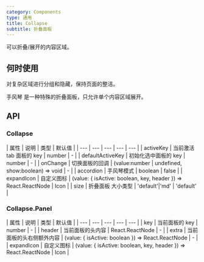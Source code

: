 ```yaml
---
category: Components
type: 通用
title: Collapse
subtitle: 折叠面板
---
```


可以折叠/展开的内容区域。

## 何时使用

对复杂区域进行分组和隐藏，保持页面的整洁。

手风琴 是一种特殊的折叠面板，只允许单个内容区域展开。
## API

### Collapse

| 属性 | 说明 | 类型 | 默认值 |
| --- | --- | --- | --- | --- |
| activeKey | 当前激活 tab 面板的 key | number | - |
| defaultActiveKey | 初始化选中面板的 key | number | - |
| onChange | 切换面板的回调 | (value:number \| undefined, show:boolean) => void | - |
| accordion | 手风琴模式 | boolean | false |
| expandIcon | 自定义图标 | (value: { isActive: boolean, key, header }) => React.ReactNode | Icon |
| size | 折叠面板 大小类型 | 'default'\|'md' | 'default' |

### Collapse.Panel

| 属性 | 说明 | 类型 | 默认值 |
| --- | --- | --- | --- | --- |
| key | 当前面板的 key | number | - |
| header | 当前面板的头内容 | React.ReactNode | - |
| extra | 当前面板的头右侧额外内容 | (value: { isActive: boolean }) => React.ReactNode | - |
| expandIcon | 自定义图标 | (value: { isActive: boolean, key, header }) => React.ReactNode | Icon |
